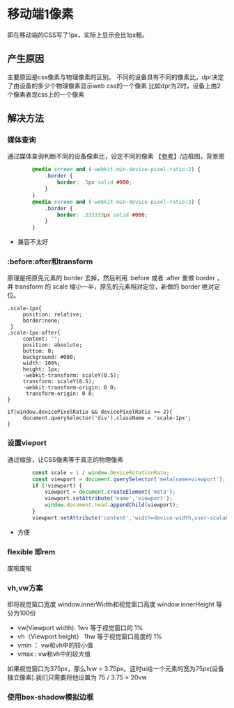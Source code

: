 <!--
 * @Desc: 
 * @Author: 曾茹菁
 * @Date: 2022-08-02 16:56:23
 * @LastEditors: 曾茹菁
 * @LastEditTime: 2022-08-02 16:58:07
-->
# 移动端1像素
即在移动端的CSS写了1px，实际上显示会比1px粗。
## 产生原因
主要原因是css像素与物理像素的区别。
不同的设备具有不同的像素比，dpr决定了由设备的多少个物理像素显示web css的一个像素
比如dpr为2时，设备上由2个像素表现css上的一个像素
## 解决方法
### 媒体查询
通过媒体查询判断不同的设备像素比，设定不同的像素 【[参考](https://www.jianshu.com/p/5ff121936666)】/边框图，背景图
```css
        @media screen and (-webkit-min-device-pixel-ratio:2) {
            .border {
                border: .5px solid #000;
            }
        }
        @media screen and (-webkit-min-device-pixel-ratio:3) {
            .border {
                border: .333333px solid #000;
            }
        }
```

- 兼容不太好
### :before:after和transform
原理是把原先元素的 border 去掉，然后利用 :before 或者 :after 重做 border ，并 transform 的 scale 缩小一半，原先的元素相对定位，新做的 border 绝对定位。
```
.scale-1px{
     position: relative;
     border:none;
 } 
.scale-1px:after{
     content: '';
     position: absolute; 
     bottom: 0; 
     background: #000; 
     width: 100%; 
     height: 1px;
     -webkit-transform: scaleY(0.5); 
     transform: scaleY(0.5); 
     -webkit-transform-origin: 0 0; 
      transform-origin: 0 0; 
}
```
```
if(window.devicePixelRatio && devicePixelRatio >= 2){
	 document.querySelector('div').className = 'scale-1px';
}
```
### 设置vieport
通过缩放，让CSS像素等于真正的物理像素
```javascript
        const scale = 1 / window.DeviceRotationRate;
        const viewport = document.querySelector('meta[name=viewport');
        if (!viewport) {
            viewport = document.createElement('meta');
            viewport.setAttribute('name','viewport');
            window.document.head.appendChild(viewport);
        }
        viewport.setAttribute('content','width=device-width,user-scalable=no,initial-scale='+scale+',maximum-scale='+scale+'.minimun-scale='+scale);
```

- 方便

### flexible 即rem
废啦废啦
### vh,vw方案
即将视觉窗口宽度 window.innerWidth和视觉窗口高度 window.innerHeight 等分为100份

- vw(Viewport width): 1wv 等于视觉窗口的 1%
- vh（Viewport height） 1hw 等于视觉窗口高度的 1%
- vmin ： vw和vh中的较小值
- vmax :  vw和vh中的较大值

如果视觉窗口为375px，那么1vw = 3.75px。这时ui给一个元素的宽为75px(设备独立像素).我们只需要将他设置为 75 / 3.75 = 20vw
### 使用box-shadow模拟边框



